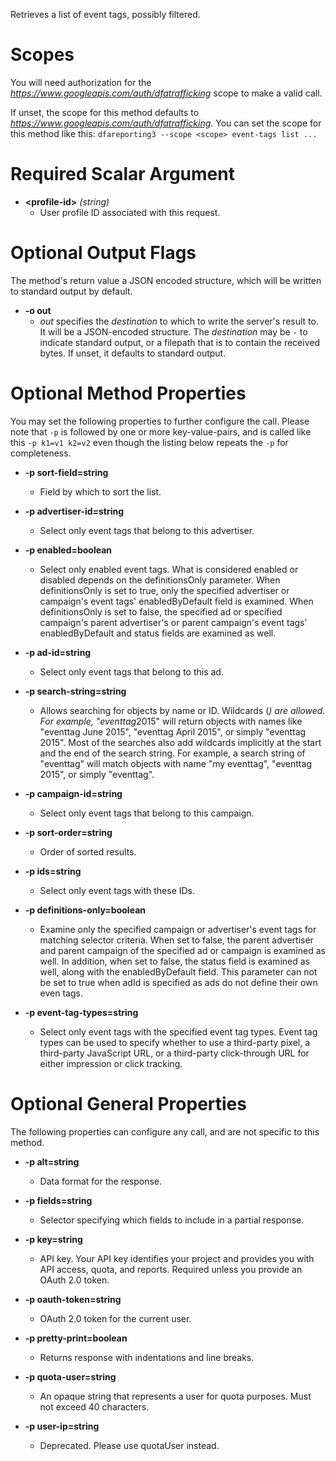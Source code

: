 Retrieves a list of event tags, possibly filtered.
# Scopes

You will need authorization for the *https://www.googleapis.com/auth/dfatrafficking* scope to make a valid call.

If unset, the scope for this method defaults to *https://www.googleapis.com/auth/dfatrafficking*.
You can set the scope for this method like this: `dfareporting3 --scope <scope> event-tags list ...`
# Required Scalar Argument
* **&lt;profile-id&gt;** *(string)*
    - User profile ID associated with this request.

# Optional Output Flags

The method's return value a JSON encoded structure, which will be written to standard output by default.

* **-o out**
    - *out* specifies the *destination* to which to write the server's result to.
      It will be a JSON-encoded structure.
      The *destination* may be `-` to indicate standard output, or a filepath that is to contain the received bytes.
      If unset, it defaults to standard output.
# Optional Method Properties

You may set the following properties to further configure the call. Please note that `-p` is followed by one 
or more key-value-pairs, and is called like this `-p k1=v1 k2=v2` even though the listing below repeats the
`-p` for completeness.

* **-p sort-field=string**
    - Field by which to sort the list.

* **-p advertiser-id=string**
    - Select only event tags that belong to this advertiser.

* **-p enabled=boolean**
    - Select only enabled event tags. What is considered enabled or disabled depends on the definitionsOnly parameter. When definitionsOnly is set to true, only the specified advertiser or campaign&#39;s event tags&#39; enabledByDefault field is examined. When definitionsOnly is set to false, the specified ad or specified campaign&#39;s parent advertiser&#39;s or parent campaign&#39;s event tags&#39; enabledByDefault and status fields are examined as well.

* **-p ad-id=string**
    - Select only event tags that belong to this ad.

* **-p search-string=string**
    - Allows searching for objects by name or ID. Wildcards (*) are allowed. For example, &#34;eventtag*2015&#34; will return objects with names like &#34;eventtag June 2015&#34;, &#34;eventtag April 2015&#34;, or simply &#34;eventtag 2015&#34;. Most of the searches also add wildcards implicitly at the start and the end of the search string. For example, a search string of &#34;eventtag&#34; will match objects with name &#34;my eventtag&#34;, &#34;eventtag 2015&#34;, or simply &#34;eventtag&#34;.

* **-p campaign-id=string**
    - Select only event tags that belong to this campaign.

* **-p sort-order=string**
    - Order of sorted results.

* **-p ids=string**
    - Select only event tags with these IDs.

* **-p definitions-only=boolean**
    - Examine only the specified campaign or advertiser&#39;s event tags for matching selector criteria. When set to false, the parent advertiser and parent campaign of the specified ad or campaign is examined as well. In addition, when set to false, the status field is examined as well, along with the enabledByDefault field. This parameter can not be set to true when adId is specified as ads do not define their own even tags.

* **-p event-tag-types=string**
    - Select only event tags with the specified event tag types. Event tag types can be used to specify whether to use a third-party pixel, a third-party JavaScript URL, or a third-party click-through URL for either impression or click tracking.

# Optional General Properties

The following properties can configure any call, and are not specific to this method.

* **-p alt=string**
    - Data format for the response.

* **-p fields=string**
    - Selector specifying which fields to include in a partial response.

* **-p key=string**
    - API key. Your API key identifies your project and provides you with API access, quota, and reports. Required unless you provide an OAuth 2.0 token.

* **-p oauth-token=string**
    - OAuth 2.0 token for the current user.

* **-p pretty-print=boolean**
    - Returns response with indentations and line breaks.

* **-p quota-user=string**
    - An opaque string that represents a user for quota purposes. Must not exceed 40 characters.

* **-p user-ip=string**
    - Deprecated. Please use quotaUser instead.
